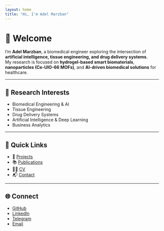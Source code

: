 ```yaml
---
layout: home
title: "Hi, I'm Adel Marzban"
---
```


# 👋 Welcome

I’m **Adel Marzban**, a biomedical engineer exploring the intersection of **artificial intelligence, tissue engineering, and drug delivery systems**.  
My research is focused on **hydrogel-based smart biomaterials**, **nanoparticles (Ce-UIO-66 MOFs)**, and **AI-driven biomedical solutions** for healthcare.  

---

## 🔬 Research Interests
- Biomedical Engineering & AI  
- Tissue Engineering  
- Drug Delivery Systems  
- Artificial Intelligence & Deep Learning  
- Business Analytics  

---

## 📌 Quick Links
- 📄 [Projects](/projects/)  
- 📚 [Publications](/publications/)  
- 🧑‍🎓 [CV](/cv/)  
- 📬 [Contact](/contact/)  

---

## 🌐 Connect
- [GitHub](https://github.com/adelmarzban)  
- [LinkedIn](https://www.linkedin.com/in/adelmarzban)  
- [Telegram](https://t.me/adelmarzban)  
- [Email](mailto:AdelMarzban@gmail.com)  
